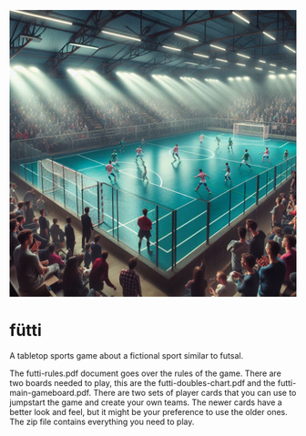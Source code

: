 ![fütti background](https://github.com/kickthesky/futti/blob/master/futsal-background-image.jpeg?raw=true)

# fütti
A tabletop sports game about a fictional sport similar to futsal.

The futti-rules.pdf document goes over the rules of the game. There are two boards needed to play, this are the futti-doubles-chart.pdf and the futti-main-gameboard.pdf. There are two sets of player cards that you can use to jumpstart the game and create your own teams. The newer cards have a better look and feel, but it might be your preference to use the older ones. The zip file contains everything you need to play.
